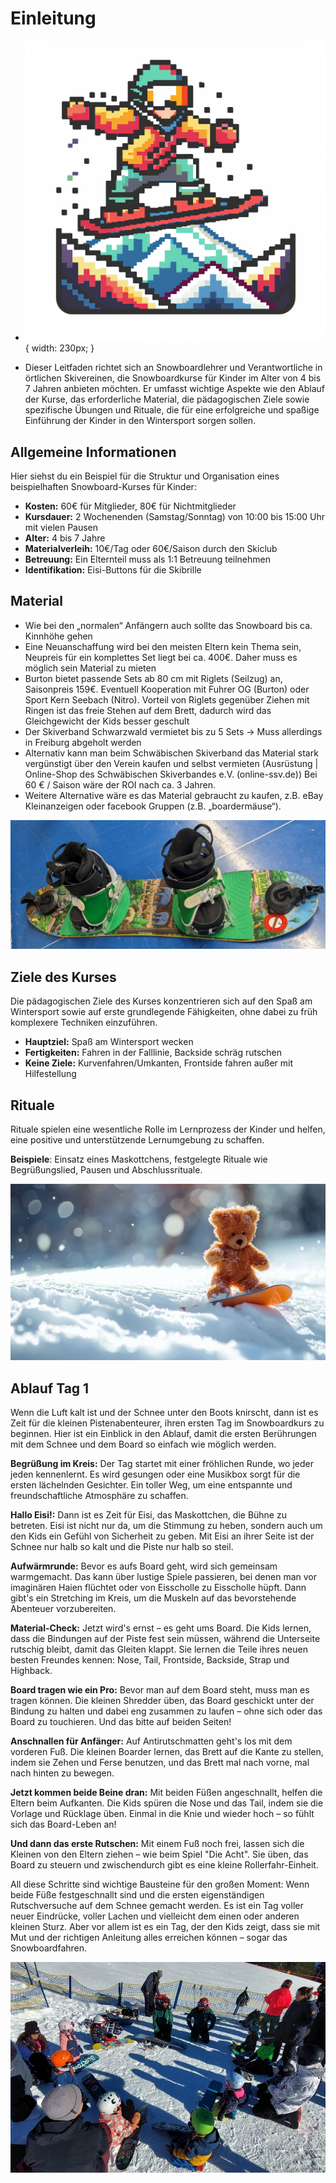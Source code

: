 # Einleitung

<div class="grid" markdown>

- ![logo_snowboardkidis](images/logo_snowboardkidis.png){ width: 230px; }

- Dieser Leitfaden richtet sich an Snowboardlehrer und Verantwortliche in örtlichen Skivereinen, die Snowboardkurse für Kinder im Alter von 4 bis 7 Jahren anbieten möchten. Er umfasst wichtige Aspekte wie den Ablauf der Kurse, das erforderliche Material, die pädagogischen Ziele sowie spezifische Übungen und Rituale, die für eine erfolgreiche und spaßige Einführung der Kinder in den Wintersport sorgen sollen.

</div>

## Allgemeine Informationen

Hier siehst du ein Beispiel für die Struktur und Organisation eines beispielhaften Snowboard-Kurses für Kinder:

- **Kosten:** 60€ für Mitglieder, 80€ für Nichtmitglieder
- **Kursdauer:** 2 Wochenenden (Samstag/Sonntag) von 10:00 bis 15:00 Uhr mit vielen Pausen
- **Alter:** 4 bis 7 Jahre
- **Materialverleih:** 10€/Tag oder 60€/Saison durch den Skiclub
- **Betreuung:** Ein Elternteil muss als 1:1 Betreuung teilnehmen
- **Identifikation:** Eisi-Buttons für die Skibrille

## Material

-	Wie bei den „normalen“ Anfängern auch sollte das Snowboard bis ca. Kinnhöhe gehen
-	Eine Neuanschaffung wird bei den meisten Eltern kein Thema sein, Neupreis für ein komplettes Set liegt bei ca. 400€. Daher muss es möglich sein Material zu mieten
-	Burton bietet passende Sets ab 80 cm mit Riglets (Seilzug) an, Saisonpreis 159€. Eventuell Kooperation mit Fuhrer OG (Burton) oder Sport Kern Seebach (Nitro). Vorteil von Riglets gegenüber Ziehen mit Ringen ist das freie Stehen auf dem Brett, dadurch wird das Gleichgewicht der Kids besser geschult
-	Der Skiverband Schwarzwald vermietet bis zu 5 Sets → Muss allerdings in Freiburg abgeholt werden
-	Alternativ kann man beim Schwäbischen Skiverband das Material stark vergünstigt über den Verein kaufen und selbst vermieten (Ausrüstung | Online-Shop des Schwäbischen Skiverbandes e.V. (online-ssv.de)) Bei 60 € / Saison wäre der ROI nach ca. 3 Jahren.
-	Weitere Alternative wäre es das Material gebraucht zu kaufen, z.B. eBay Kleinanzeigen oder facebook Gruppen (z.B. „boardermäuse“).

![Beispiel für ein Snowboard mit Riglets](images/image1.png)

## Ziele des Kurses

Die pädagogischen Ziele des Kurses konzentrieren sich auf den Spaß am Wintersport sowie auf erste grundlegende Fähigkeiten, ohne dabei zu früh komplexere Techniken einzuführen.

- **Hauptziel:** Spaß am Wintersport wecken
- **Fertigkeiten:** Fahren in der Falllinie, Backside schräg rutschen
- **Keine Ziele:** Kurvenfahren/Umkanten, Frontside fahren außer mit Hilfestellung

## Rituale

Rituale spielen eine wesentliche Rolle im Lernprozess der Kinder und helfen, eine positive und unterstützende Lernumgebung zu schaffen.

**Beispiele**: Einsatz eines Maskottchens, festgelegte Rituale wie Begrüßungslied, Pausen und Abschlussrituale.

![Beispiel für Maskottchen](images/koenfabi_a_small_teddy_bear_on_a_snowboard_is_standing_in_the_s_bb110d26-4690-49f6-8514-3fcbc9a0ab3a.png)

## Ablauf Tag 1

Wenn die Luft kalt ist und der Schnee unter den Boots knirscht, dann ist es Zeit für die kleinen Pistenabenteurer, ihren ersten Tag im Snowboardkurs zu beginnen. Hier ist ein Einblick in den Ablauf, damit die ersten Berührungen mit dem Schnee und dem Board so einfach wie möglich werden.

**Begrüßung im Kreis:** Der Tag startet mit einer fröhlichen Runde, wo jeder jeden kennenlernt. Es wird gesungen oder eine Musikbox sorgt für die ersten lächelnden Gesichter. Ein toller Weg, um eine entspannte und freundschaftliche Atmosphäre zu schaffen.

**Hallo Eisi!:** Dann ist es Zeit für Eisi, das Maskottchen, die Bühne zu betreten. Eisi ist nicht nur da, um die Stimmung zu heben, sondern auch um den Kids ein Gefühl von Sicherheit zu geben. Mit Eisi an ihrer Seite ist der Schnee nur halb so kalt und die Piste nur halb so steil.

**Aufwärmrunde:** Bevor es aufs Board geht, wird sich gemeinsam warmgemacht. Das kann über lustige Spiele passieren, bei denen man vor imaginären Haien flüchtet oder von Eisscholle zu Eisscholle hüpft. Dann gibt's ein Stretching im Kreis, um die Muskeln auf das bevorstehende Abenteuer vorzubereiten.

**Material-Check:** Jetzt wird's ernst – es geht ums Board. Die Kids lernen, dass die Bindungen auf der Piste fest sein müssen, während die Unterseite rutschig bleibt, damit das Gleiten klappt. Sie lernen die Teile ihres neuen besten Freundes kennen: Nose, Tail, Frontside, Backside, Strap und Highback.

**Board tragen wie ein Pro:** Bevor man auf dem Board steht, muss man es tragen können. Die kleinen Shredder üben, das Board geschickt unter der Bindung zu halten und dabei eng zusammen zu laufen – ohne sich oder das Board zu touchieren. Und das bitte auf beiden Seiten!

**Anschnallen für Anfänger:** Auf Antirutschmatten geht's los mit dem vorderen Fuß. Die kleinen Boarder lernen, das Brett auf die Kante zu stellen, indem sie Zehen und Ferse benutzen, und das Brett mal nach vorne, mal nach hinten zu bewegen.

**Jetzt kommen beide Beine dran:** Mit beiden Füßen angeschnallt, helfen die Eltern beim Aufkanten. Die Kids spüren die Nose und das Tail, indem sie die Vorlage und Rücklage üben. Einmal in die Knie und wieder hoch – so fühlt sich das Board-Leben an!

**Und dann das erste Rutschen:** Mit einem Fuß noch frei, lassen sich die Kleinen von den Eltern ziehen – wie beim Spiel "Die Acht". Sie üben, das Board zu steuern und zwischendurch gibt es eine kleine Rollerfahr-Einheit.

All diese Schritte sind wichtige Bausteine für den großen Moment: Wenn beide Füße festgeschnallt sind und die ersten eigenständigen Rutschversuche auf dem Schnee gemacht werden. Es ist ein Tag voller neuer Eindrücke, voller Lachen und vielleicht dem einen oder anderen kleinen Sturz. Aber vor allem ist es ein Tag, der den Kids zeigt, dass sie mit Mut und der richtigen Anleitung alles erreichen können – sogar das Snowboardfahren.

![Kreisbildung](images/image3.png)
